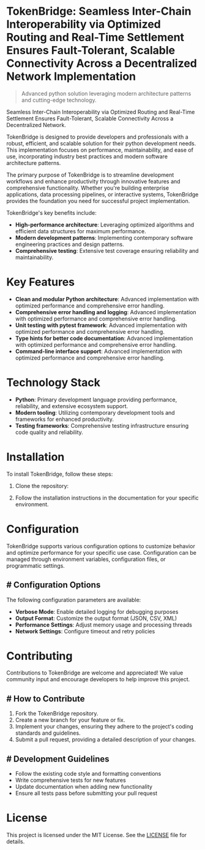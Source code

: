<!-- fallback_TokenBridge_20251020112006_65649 -->

# TokenBridge: Seamless Inter-Chain Interoperability via Optimized Routing and Real-Time Settlement Ensures Fault-Tolerant, Scalable Connectivity Across a Decentralized Network Implementation
> Advanced python solution leveraging modern architecture patterns and cutting-edge technology.

Seamless Inter-Chain Interoperability via Optimized Routing and Real-Time Settlement Ensures Fault-Tolerant, Scalable Connectivity Across a Decentralized Network.

TokenBridge is designed to provide developers and professionals with a robust, efficient, and scalable solution for their python development needs. This implementation focuses on performance, maintainability, and ease of use, incorporating industry best practices and modern software architecture patterns.

The primary purpose of TokenBridge is to streamline development workflows and enhance productivity through innovative features and comprehensive functionality. Whether you're building enterprise applications, data processing pipelines, or interactive systems, TokenBridge provides the foundation you need for successful project implementation.

TokenBridge's key benefits include:

* **High-performance architecture**: Leveraging optimized algorithms and efficient data structures for maximum performance.
* **Modern development patterns**: Implementing contemporary software engineering practices and design patterns.
* **Comprehensive testing**: Extensive test coverage ensuring reliability and maintainability.

# Key Features

* **Clean and modular Python architecture**: Advanced implementation with optimized performance and comprehensive error handling.
* **Comprehensive error handling and logging**: Advanced implementation with optimized performance and comprehensive error handling.
* **Unit testing with pytest framework**: Advanced implementation with optimized performance and comprehensive error handling.
* **Type hints for better code documentation**: Advanced implementation with optimized performance and comprehensive error handling.
* **Command-line interface support**: Advanced implementation with optimized performance and comprehensive error handling.

# Technology Stack

* **Python**: Primary development language providing performance, reliability, and extensive ecosystem support.
* **Modern tooling**: Utilizing contemporary development tools and frameworks for enhanced productivity.
* **Testing frameworks**: Comprehensive testing infrastructure ensuring code quality and reliability.

# Installation

To install TokenBridge, follow these steps:

1. Clone the repository:


2. Follow the installation instructions in the documentation for your specific environment.

# Configuration

TokenBridge supports various configuration options to customize behavior and optimize performance for your specific use case. Configuration can be managed through environment variables, configuration files, or programmatic settings.

## # Configuration Options

The following configuration parameters are available:

* **Verbose Mode**: Enable detailed logging for debugging purposes
* **Output Format**: Customize the output format (JSON, CSV, XML)
* **Performance Settings**: Adjust memory usage and processing threads
* **Network Settings**: Configure timeout and retry policies

# Contributing

Contributions to TokenBridge are welcome and appreciated! We value community input and encourage developers to help improve this project.

## # How to Contribute

1. Fork the TokenBridge repository.
2. Create a new branch for your feature or fix.
3. Implement your changes, ensuring they adhere to the project's coding standards and guidelines.
4. Submit a pull request, providing a detailed description of your changes.

## # Development Guidelines

* Follow the existing code style and formatting conventions
* Write comprehensive tests for new features
* Update documentation when adding new functionality
* Ensure all tests pass before submitting your pull request

# License

This project is licensed under the MIT License. See the [LICENSE](https://github.com/paaak/TokenBridge/blob/main/LICENSE) file for details.

